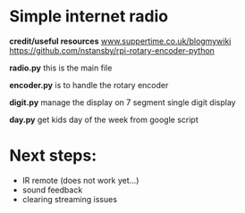 # Simple internet radio

**credit/useful resources**
www.suppertime.co.uk/blogmywiki
https://github.com/nstansby/rpi-rotary-encoder-python

**radio.py**
this is the main file

**encoder.py**
is to handle the rotary encoder

**digit.py**
manage the display on 7 segment single digit display 

**day.py**
get kids day of the week from google script


# Next steps:
- IR remote (does not work yet...)
- sound feedback
- clearing streaming issues

